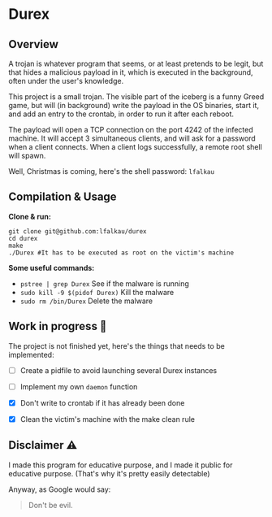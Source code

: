 
# Durex

## Overview

A trojan is whatever program that seems, or at least pretends to be legit, but that hides a malicious payload in it, which is executed in the background, often under the user's knowledge.

This project is a small trojan. The visible part of the iceberg is a funny Greed game, but will (in background) write the payload in the OS binaries, start it, and add an entry to the crontab, in order to run it after each reboot.

The payload will open a TCP connection on the port 4242 of the infected machine. It will accept 3 simultaneous clients, and will ask for a password when a client connects. When a client logs successfully, a remote root shell will spawn.

Well, Christmas is coming, here's the shell password: `lfalkau`

## Compilation & Usage

**Clone & run:**

```
git clone git@github.com:lfalkau/durex
cd durex
make
./Durex #It has to be executed as root on the victim's machine
```

**Some useful commands:**

- `pstree | grep Durex` See if the malware is running
- `sudo kill -9 $(pidof Durex)` Kill the malware
- `sudo rm /bin/Durex` Delete the malware

## Work in progress 🔨

The project is not finished yet, here's the things that needs to be implemented:

- [ ] Create a pidfile to avoid launching several Durex instances 
- [ ] Implement my own `daemon` function
- [x] Don't write to crontab if it has already been done
- [x] Clean the victim's machine with the make clean rule


## Disclaimer ⚠️

I made this program for educative purpose, and I made it public for educative purpose. (That's why it's pretty easily detectable)

Anyway, as Google would say:
> Don't be evil.
